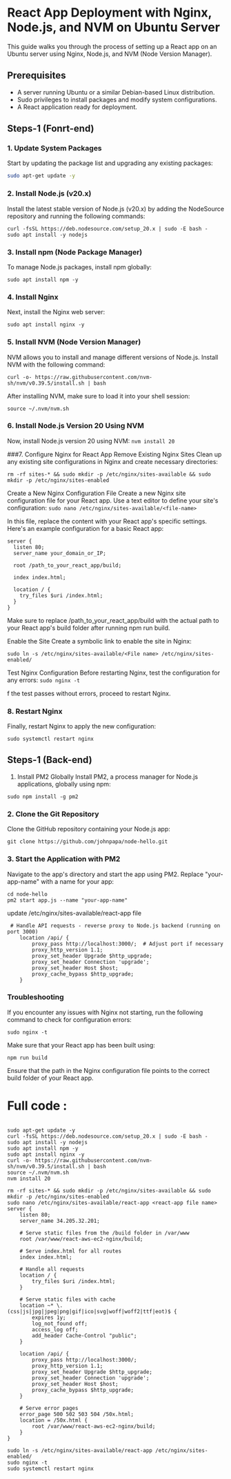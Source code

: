 # React App Deployment with Nginx, Node.js, and NVM on Ubuntu Server

This guide walks you through the process of setting up a React app on an Ubuntu server using Nginx, Node.js, and NVM (Node Version Manager).

## Prerequisites

- A server running Ubuntu or a similar Debian-based Linux distribution.
- Sudo privileges to install packages and modify system configurations.
- A React application ready for deployment.

## Steps-1 (Fonrt-end)
### 1. Update System Packages

Start by updating the package list and upgrading any existing packages:

```bash
sudo apt-get update -y
```

### 2. Install Node.js (v20.x)
Install the latest stable version of Node.js (v20.x) by adding the NodeSource repository and running the following commands:
```
curl -fsSL https://deb.nodesource.com/setup_20.x | sudo -E bash -
sudo apt install -y nodejs
```

### 3. Install npm (Node Package Manager)
To manage Node.js packages, install npm globally:
```
sudo apt install npm -y
```

### 4. Install Nginx
Next, install the Nginx web server:
```
sudo apt install nginx -y

```

### 5. Install NVM (Node Version Manager)
NVM allows you to install and manage different versions of Node.js. Install NVM with the following command:
```
curl -o- https://raw.githubusercontent.com/nvm-sh/nvm/v0.39.5/install.sh | bash

```
After installing NVM, make sure to load it into your shell session:
```
source ~/.nvm/nvm.sh
```

### 6. Install Node.js Version 20 Using NVM
Now, install Node.js version 20 using NVM:
```nvm install 20```

###7. Configure Nginx for React App
Remove Existing Nginx Sites
Clean up any existing site configurations in Nginx and create necessary directories:

```
rm -rf sites-* && sudo mkdir -p /etc/nginx/sites-available && sudo mkdir -p /etc/nginx/sites-enabled
```
Create a New Nginx Configuration File
Create a new Nginx site configuration file for your React app. Use a text editor to define your site's configuration:
```sudo nano /etc/nginx/sites-available/<file-name>```

In this file, replace the content with your React app's specific settings. Here's an example configuration for a basic React app:

```
server {
  listen 80;
  server_name your_domain_or_IP;

  root /path_to_your_react_app/build;

  index index.html;

  location / {
    try_files $uri /index.html;
  }
}
```

Make sure to replace /path_to_your_react_app/build with the actual path to your React app's build folder after running npm run build.

Enable the Site
Create a symbolic link to enable the site in Nginx:

```
sudo ln -s /etc/nginx/sites-available/<File name> /etc/nginx/sites-enabled/

```

Test Nginx Configuration
Before restarting Nginx, test the configuration for any errors:
```sudo nginx -t```

f the test passes without errors, proceed to restart Nginx.

### 8. Restart Nginx
Finally, restart Nginx to apply the new configuration:
```
sudo systemctl restart nginx
```

## Steps-1 (Back-end)
1. Install PM2 Globally
Install PM2, a process manager for Node.js applications, globally using npm:
```
sudo npm install -g pm2
```

### 2. Clone the Git Repository
Clone the GitHub repository containing your Node.js app:
```
git clone https://github.com/johnpapa/node-hello.git
```

### 3. Start the Application with PM2
Navigate to the app's directory and start the app using PM2. Replace "your-app-name" with a name for your app:

```
cd node-hello
pm2 start app.js --name "your-app-name"
```

update /etc/nginx/sites-available/react-app file
```
 # Handle API requests - reverse proxy to Node.js backend (running on port 3000)
    location /api/ {
        proxy_pass http://localhost:3000/;  # Adjust port if necessary
        proxy_http_version 1.1;
        proxy_set_header Upgrade $http_upgrade;
        proxy_set_header Connection 'upgrade';
        proxy_set_header Host $host;
        proxy_cache_bypass $http_upgrade;
    }

```


### Troubleshooting
If you encounter any issues with Nginx not starting, run the following command to check for configuration errors:
```
sudo nginx -t
```
Make sure that your React app has been built using:
```
npm run build
```
Ensure that the path in the Nginx configuration file points to the correct build folder of your React app.





# Full code :
```

sudo apt-get update -y
curl -fsSL https://deb.nodesource.com/setup_20.x | sudo -E bash -
sudo apt install -y nodejs
sudo apt install npm -y
sudo apt install nginx -y
curl -o- https://raw.githubusercontent.com/nvm-sh/nvm/v0.39.5/install.sh | bash
source ~/.nvm/nvm.sh
nvm install 20

rm -rf sites-* && sudo mkdir -p /etc/nginx/sites-available && sudo mkdir -p /etc/nginx/sites-enabled
sudo nano /etc/nginx/sites-available/react-app <react-app file name>
server {
    listen 80;
    server_name 34.205.32.201;

    # Serve static files from the /build folder in /var/www
    root /var/www/react-aws-ec2-nginx/build;

    # Serve index.html for all routes
    index index.html;

    # Handle all requests
    location / {
        try_files $uri /index.html;
    }

    # Serve static files with cache
    location ~* \.(css|js|jpg|jpeg|png|gif|ico|svg|woff|woff2|ttf|eot)$ {
        expires 1y;
        log_not_found off;
        access_log off;
        add_header Cache-Control "public";
    }
    
    location /api/ {
        proxy_pass http://localhost:3000/;
        proxy_http_version 1.1;
        proxy_set_header Upgrade $http_upgrade;
        proxy_set_header Connection 'upgrade';
        proxy_set_header Host $host;
        proxy_cache_bypass $http_upgrade;
    }

    # Serve error pages
    error_page 500 502 503 504 /50x.html;
    location = /50x.html {
        root /var/www/react-aws-ec2-nginx/build;
    }
}

sudo ln -s /etc/nginx/sites-available/react-app /etc/nginx/sites-enabled/
sudo nginx -t
sudo systemctl restart nginx
```
